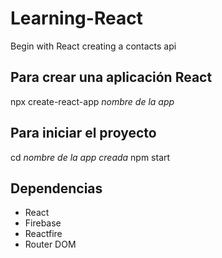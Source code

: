 # Learning-React
Begin with React creating a contacts api

## Para crear una aplicación React

npx create-react-app *nombre de la app*

## Para iniciar el proyecto

cd *nombre de la app creada*
npm start


## Dependencias

- React
- Firebase
- Reactfire
- Router DOM
